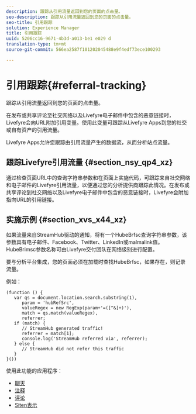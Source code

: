 ```yaml
---
description: 跟踪从引用流量返回到您的页面的点击量。
seo-description: 跟踪从引用流量返回到您的页面的点击量。
seo-title: 引用跟踪
solution: Experience Manager
title: 引用跟踪
uuid: 5206cc16-9671-4b3d-a013-be1 e029 d
translation-type: tm+mt
source-git-commit: 566ea2587f101202045488e9f4edf73ece100293

---
```



# 引用跟踪{#referral-tracking}

跟踪从引用流量返回到您的页面的点击量。

在发布或共享评论至社交网络以及Livefyre电子邮件中包含的恶意链接时，Livefyre会向URL附加引用变量。使用此变量可跟踪从Livefyre Apps到您的社交或自有资产的引用流量。

Livefyre Apps允许您跟踪由引用流量产生的数据流，从而分析站点流量。

## 跟踪Livefyre引用流量 {#section_nsy_qp4_xz}

通过检查页面URL中的查询字符串参数和在页面上实施代码，可跟踪来自社交网络和电子邮件的Livefyre引用流量，以便通过您的分析提供商跟踪此情况。在发布或共享评论到社交网络以及Livefyre电子邮件中包含的恶意链接时，Livefyre会附加指向URL的引用链接。

## 实施示例 {#section_xvs_x44_xz}

如果流量来自StreamHub驱动的通知，将有一个HubeBrfsc查询字符串参数，该参数具有电子邮件、Facebook、Twitter、LinkedIn或malmalink值。HubeBrimsc参数名称可由Livefyre交付团队在网络级别进行配置。

要与分析平台集成，您的页面必须在加载时查找HubeBrfsc，如果存在，则记录流量。

例如：

```
(function () { 
   var qs = document.location.search.substring(1), 
      param = 'hubRefSrc', 
      valueRegex = new RegExp(param+'=([^&]+)'), 
      match = qs.match(valueRegex), 
      referrer; 
   if (match) { 
      // StreamHub generated traffic! 
      referrer = match[1]; 
      console.log('StreamHub referred via', referrer); 
   } else { 
      // StreamHub did not refer this traffic 
   } 
}())
```

使用此功能的应用程序：

* [聊天](/help/using/c-about-apps/c-chat-app/c-chat-app.md)
* [注释](/help/using/c-about-apps/c-comments/c-comments.md)
* [评论](/help/using/c-about-apps/c-reviews-app/c-reviews-app.md)
* [Siten表示](/help/using/c-about-apps/c-sidenotes-app/c-sidenotes-app.md)